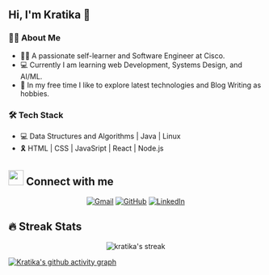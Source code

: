 ## Hi, I'm Kratika 👋

<!--
**kratikadixit472/kratikadixit472** is a ✨ _special_ ✨ repository because its `README.md` (this file) appears on your GitHub profile.
-->
### 👩‍💼 About Me

- 👩‍💻 A passionate self-learner and Software Engineer at Cisco.
- 💻 Currently I am learning web Development, Systems Design, and AI/ML.
- 🌱 In my free time I like to explore latest technologies and Blog Writing as hobbies.

### 🛠 Tech Stack

- 💻 Data Structures and Algorithms | Java | Linux
- 🎗 HTML | CSS | JavaSript | React | Node.js


## <img src="https://media.giphy.com/media/iY8CRBdQXODJSCERIr/giphy.gif" width="30px"> Connect with me
<p align="center">
	<a href="mailto:kratikadixit472@gmail.com"><img img src="https://img.shields.io/badge/gmail-%23EA4335.svg?style=plastic&logo=gmail&logoColor=white" alt="Gmail"/></a>
	<a href="https://github.com/kratikadixit472"><img src="https://img.shields.io/badge/github-%23181717.svg?style=plastic&logo=github&logoColor=white" alt="GitHub"/></a>
  <a href="https://www.linkedin.com/in/kratikadixit4729954/"><img src="https://img.shields.io/badge/linkedin-%230A66C2.svg?style=plastic&logo=linkedin&logoColor=white" alt="LinkedIn"/></a>
  </a>
</p>
  
  
## 🔥 Streak Stats

<p align="center"><img src="https://github-readme-streak-stats.herokuapp.com/?user=kratikadixit472&theme=nightowl" alt="kratika's streak" /></p>

<!-- ACTIVITY GRAPH TRACKER -->
[![Kratika's github activity graph](https://activity-graph.herokuapp.com/graph?username=kratikadixit472&theme=react-dark)](https://github.com/kratikadixit472/github-readme-activity-graph)


<!--
## 📈 Activity Graph

<br/>
<h2 align="center"> My current activity </h2>


<a href="https://github.com/ashutosh00710/github-readme-activity-graph"><img alt="Kratika's Activity Graph" src="https://activity-graph.herokuapp.com/graph/?username=kratikadixit472&bg_color=000&color=fff&line=00E676&point=fff&hide_border=true" /></a>

-->

